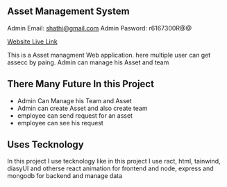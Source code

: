 ## Asset Management System 
Admin Email: shathi@gmail.com
Admin Pasword: r6167300R@@

[Website Live Link](https://6568896375ea02006e663a8b--aquamarine-granita-b17a72.netlify.app/)

This is a Asset managment Web application. here multiple user can get assecc by paing. 
Admin can manage his Asset and team

## There Many Future In this Project
* Admin Can Manage his Team and Asset
* Admin can create Asset and also create team
* employee can send request for an asset
* employee can see his request


## Uses Tecknology
In this project I use tecknology like
in this project I use ract, html, tainwind, diasyUI and otherse react animation for frontend and node, express and mongodb for backend and manage data
